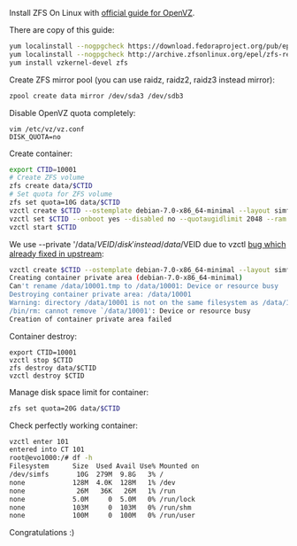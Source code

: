Install ZFS On Linux with [official guide for OpenVZ](http://zfsonlinux.org/epel.html). 

There are copy of this guide:
```bash
yum localinstall --nogpgcheck https://download.fedoraproject.org/pub/epel/6/x86_64/epel-release-6-8.noarch.rpm
yum localinstall --nogpgcheck http://archive.zfsonlinux.org/epel/zfs-release.el6.noarch.rpm
yum install vzkernel-devel zfs
```

Create ZFS mirror pool (you can use raidz, raidz2, raidz3 instead mirror):
```bash
zpool create data mirror /dev/sda3 /dev/sdb3
```

Disable OpenVZ quota completely:
```
vim /etc/vz/vz.conf
DISK_QUOTA=no
```

Create container:
```bash
export CTID=10001
# Create ZFS volume
zfs create data/$CTID
# Set quota for ZFS volume
zfs set quota=10G data/$CTID
vzctl create $CTID --ostemplate debian-7.0-x86_64-minimal --layout simfs --ipadd 5.45.112.45 --hostname zfs-tests.fastvps.ru --config vswap-2g --diskspace 10G --private '/data/$VEID/disk'
vzctl set $CTID --onboot yes --disabled no --quotaugidlimit 2048 --ram 4G --swap 2G --cpus 8 --ioprio 4 --cpuunits 2000 --cpulimit 800 --numproc 1024 --numiptent 256 --save
vzctl start $CTID
```

We use --private '/data/$VEID/disk' instead /data/$VEID due to vzctl [bug which already fixed in upstream](https://github.com/pavel-odintsov/OpenVZ_ZFS/blob/master/OpenVZ_containers_on_zfs_filesystem.md):
```bash
vzctl create $CTID --ostemplate debian-7.0-x86_64-minimal --layout simfs --ipadd 5.45.112.45 --hostname zfs-tests.fastvps.ru --config vswap-2g --diskspace 10G --private '/data/$VEID'
Creating container private area (debian-7.0-x86_64-minimal)
Can't rename /data/10001.tmp to /data/10001: Device or resource busy
Destroying container private area: /data/10001
Warning: directory /data/10001 is not on the same filesystem as /data/10001/vztmp - doing slow/sync removal
/bin/rm: cannot remove `/data/10001': Device or resource busy
Creation of container private area failed
```

Container destroy:
```
export CTID=10001
vzctl stop $CTID
zfs destroy data/$CTID
vzctl destroy $CTID
```
Manage disk space limit for container:
```bash
zfs set quota=20G data/$CTID
``` 

Check perfectly working container:
```bash
vzctl enter 101
entered into CT 101
root@evo1000:/# df -h
Filesystem      Size  Used Avail Use% Mounted on
/dev/simfs       10G  279M  9.8G   3% /
none            128M  4.0K  128M   1% /dev
none             26M   36K   26M   1% /run
none            5.0M     0  5.0M   0% /run/lock
none            103M     0  103M   0% /run/shm
none            100M     0  100M   0% /run/user
```

Congratulations :)
